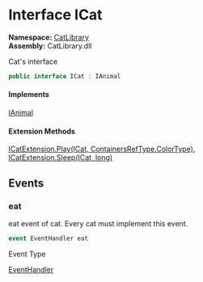 ﻿# Interface ICat

__Namespace:__ [CatLibrary](CatLibrary.md)  
__Assembly:__ CatLibrary.dll

Cat's interface

```csharp
public interface ICat : IAnimal
```

#### Implements

[IAnimal](CatLibrary.IAnimal.md)

#### Extension Methods

[ICatExtension.Play(ICat, ContainersRefType.ColorType)](CatLibrary.ICatExtension.md#CatLibrary.ICatExtension.Play(CatLibrary.Core.ContainersRefType.ColorType)), 
[ICatExtension.Sleep(ICat, long)](CatLibrary.ICatExtension.md#CatLibrary.ICatExtension.Sleep(System.Int64))

## Events

### eat

eat event of cat. Every cat must implement this event.

```csharp
event EventHandler eat
```

Event Type

[EventHandler](https://learn.microsoft.com/dotnet/api/system.eventhandler)

